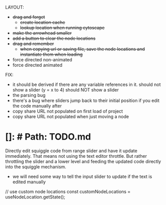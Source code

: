 LAYOUT:

- ~~drag and forget~~
  - ~~create location cache~~
  - ~~lookup location when running cytoscape~~
- ~~make the arrowhead smaller~~
- ~~add a button to clear the node locations~~
- ~~drag and remember~~
  - ~~when copying url or saving file, save the node locations and instantiate them when loading~~
- force directed non-animated
- force directed animated

FIX:

- it should be derived if there are any variable references in it. should not show a slider (y = x to 4) should NOT show a slider
- the parsing bug
- there's a bug where sliders jump back to their initial position if you edit the code manually after
- copy share URL not populated on first load of project
- copy share URL not populated when just moving a node

# []: # Path: TODO.md

Directly edit squiggle code from range slider and have it update immediately.
That means not using the text editor throttle. But rather throttling the slider
and a lower level and feeding the updated code directly into the squiggle mechanism.

- we will need some way to tell the input slider to update if the text is edited manually

// use custom node locations
const customNodeLocations = useNodeLocation.getState();
